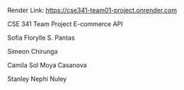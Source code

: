 Render Link: https://cse341-team01-project.onrender.com

CSE 341 Team Project
E-commerce API

Sofia Florylle S. Pantas

Simeon Chirunga

Camila Sol Moya Casanova

Stanley Nephi Nuley
